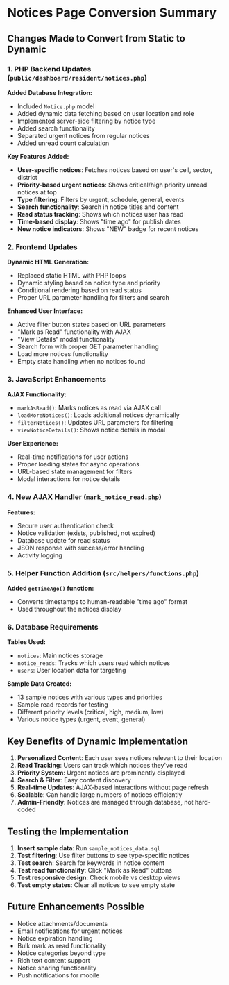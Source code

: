 # Notices Page Conversion Summary

## Changes Made to Convert from Static to Dynamic

### 1. **PHP Backend Updates** (`public/dashboard/resident/notices.php`)

**Added Database Integration:**

- Included `Notice.php` model
- Added dynamic data fetching based on user location and role
- Implemented server-side filtering by notice type
- Added search functionality
- Separated urgent notices from regular notices
- Added unread count calculation

**Key Features Added:**

- **User-specific notices**: Fetches notices based on user's cell, sector, district
- **Priority-based urgent notices**: Shows critical/high priority unread notices at top
- **Type filtering**: Filters by urgent, schedule, general, events
- **Search functionality**: Search in notice titles and content
- **Read status tracking**: Shows which notices user has read
- **Time-based display**: Shows "time ago" for publish dates
- **New notice indicators**: Shows "NEW" badge for recent notices

### 2. **Frontend Updates**

**Dynamic HTML Generation:**

- Replaced static HTML with PHP loops
- Dynamic styling based on notice type and priority
- Conditional rendering based on read status
- Proper URL parameter handling for filters and search

**Enhanced User Interface:**

- Active filter button states based on URL parameters
- "Mark as Read" functionality with AJAX
- "View Details" modal functionality
- Search form with proper GET parameter handling
- Load more notices functionality
- Empty state handling when no notices found

### 3. **JavaScript Enhancements**

**AJAX Functionality:**

- `markAsRead()`: Marks notices as read via AJAX call
- `loadMoreNotices()`: Loads additional notices dynamically
- `filterNotices()`: Updates URL parameters for filtering
- `viewNoticeDetails()`: Shows notice details in modal

**User Experience:**

- Real-time notifications for user actions
- Proper loading states for async operations
- URL-based state management for filters
- Modal interactions for notice details

### 4. **New AJAX Handler** (`mark_notice_read.php`)

**Features:**

- Secure user authentication check
- Notice validation (exists, published, not expired)
- Database update for read status
- JSON response with success/error handling
- Activity logging

### 5. **Helper Function Addition** (`src/helpers/functions.php`)

**Added `getTimeAgo()` function:**

- Converts timestamps to human-readable "time ago" format
- Used throughout the notices display

### 6. **Database Requirements**

**Tables Used:**

- `notices`: Main notices storage
- `notice_reads`: Tracks which users read which notices
- `users`: User location data for targeting

**Sample Data Created:**

- 13 sample notices with various types and priorities
- Sample read records for testing
- Different priority levels (critical, high, medium, low)
- Various notice types (urgent, event, general)

## Key Benefits of Dynamic Implementation

1. **Personalized Content**: Each user sees notices relevant to their location
2. **Read Tracking**: Users can track which notices they've read
3. **Priority System**: Urgent notices are prominently displayed
4. **Search & Filter**: Easy content discovery
5. **Real-time Updates**: AJAX-based interactions without page refresh
6. **Scalable**: Can handle large numbers of notices efficiently
7. **Admin-Friendly**: Notices are managed through database, not hard-coded

## Testing the Implementation

1. **Insert sample data**: Run `sample_notices_data.sql`
2. **Test filtering**: Use filter buttons to see type-specific notices
3. **Test search**: Search for keywords in notice content
4. **Test read functionality**: Click "Mark as Read" buttons
5. **Test responsive design**: Check mobile vs desktop views
6. **Test empty states**: Clear all notices to see empty state

## Future Enhancements Possible

- Notice attachments/documents
- Email notifications for urgent notices
- Notice expiration handling
- Bulk mark as read functionality
- Notice categories beyond type
- Rich text content support
- Notice sharing functionality
- Push notifications for mobile
